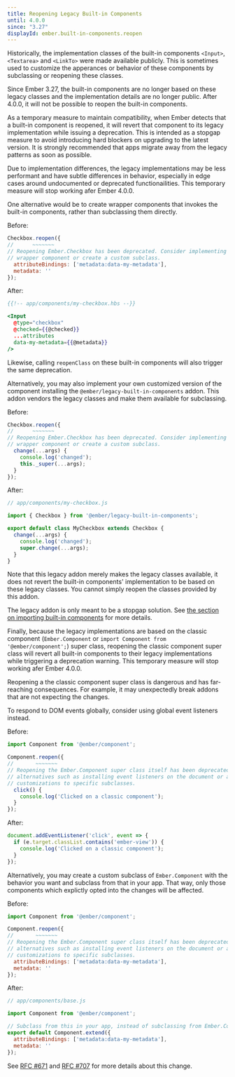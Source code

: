 ```yaml
---
title: Reopening Legacy Built-in Components
until: 4.0.0
since: "3.27"
displayId: ember.built-in-components.reopen
---
```



Historically, the implementation classes of the built-in components `<Input>`,
`<Textarea>` and `<LinkTo>` were made available publicly. This is sometimes
used to customize the apperances or behavior of these components by subclassing
or reopening these classes.

Since Ember 3.27, the built-in components are no longer based on these legacy
classes and the implementation details are no longer public. After 4.0.0, it
will not be possible to reopen the built-in components.

As a temporary measure to maintain compatibility, when Ember detects that a
built-in component is reopened, it will revert that component to its legacy
implementation while issuing a deprecation. This is intended as a stopgap
measure to avoid introducing hard blockers on upgrading to the latest version.
It is strongly recommended that apps migrate away from the legacy patterns as
soon as possible.

Due to implementation differences, the legacy implementations may be less
performant and have subtle differences in behavior, especially in edge cases
around undocumented or deprecated functionailities. This temporary measure will
stop working afer Ember 4.0.0.

One alternative would be to create wrapper components that invokes the built-in
components, rather than subclassing them directly.

Before:

```js
Checkbox.reopen({
//      ~~~~~~~
// Reopening Ember.Checkbox has been deprecated. Consider implementing your own
// wrapper component or create a custom subclass.
  attributeBindings: ['metadata:data-my-metadata'],
  metadata: ''
});
```

After:

```handlebars
{{!-- app/components/my-checkbox.hbs --}}

<Input
  @type="checkbox"
  @checked={{@checked}}
  ...attributes
  data-my-metadata={{@metadata}}
/>
```

Likewise, calling `reopenClass` on these built-in components will also trigger
the same deprecation.

Alternatively, you may also implement your own customized version of the
component installing the `@ember/legacy-built-in-components` addon. This addon
vendors the legacy classes and make them available for subclassing.

Before:

```js
Checkbox.reopen({
//      ~~~~~~~
// Reopening Ember.Checkbox has been deprecated. Consider implementing your own
// wrapper component or create a custom subclass.
  change(...args) {
    console.log('changed');
    this._super(...args);
  }
});
```

After:

```js
// app/components/my-checkbox.js

import { Checkbox } from '@ember/legacy-built-in-components';

export default class MyCheckbox extends Checkbox {
  change(...args) {
    console.log('changed');
    super.change(...args);
  }
}
```

Note that this legacy addon merely makes the legacy classes available, it does
not revert the built-in components' implementation to be based on these legacy
classes. You cannot simply reopen the classes provided by this addon.

The legacy addon is only meant to be a stopgap solution. See [the section on
importing built-in components](#toc_ember-built-in-components-import) for more
details.

Finally, because the legacy implementations are based on the classic component
(`Ember.Component` or `import Component from '@ember/component';`) super class,
reopening the classic component super class will revert all built-in components
to their legacy implementations while triggering a deprecation warning. This
temporary measure will stop working afer Ember 4.0.0.

Reopening a the classic component super class is dangerous and has far-reaching
consequences. For example, it may unexpectedly break addons that are not
expecting the changes.

To respond to DOM events globally, consider using global event listeners
instead.

Before:

```js
import Component from '@ember/component';

Component.reopen({
//       ~~~~~~~
// Reopening the Ember.Component super class itself has been deprecated. Consider
// alternatives such as installing event listeners on the document or add the
// customizations to specific subclasses.
  click() {
    console.log('Clicked on a classic component');
  }
});
```

After:

```js
document.addEventListener('click', event => {
  if (e.target.classList.contains('ember-view')) {
    console.log('Clicked on a classic component');
  }
});
```

Alternatively, you may create a custom subclass of `Ember.Component` with the
behavior you want and subclass from that in your app. That way, only those
components which explictly opted into the changes will be affected.

Before:

```js
import Component from '@ember/component';

Component.reopen({
//       ~~~~~~~
// Reopening the Ember.Component super class itself has been deprecated. Consider
// alternatives such as installing event listeners on the document or add the
// customizations to specific subclasses.
  attributeBindings: ['metadata:data-my-metadata'],
  metadata: ''
});
```

After:

```js
// app/components/base.js

import Component from '@ember/component';

// Subclass from this in your app, instead of subclassing from Ember.Component
export default Component.extend({
  attributeBindings: ['metadata:data-my-metadata'],
  metadata: ''
});
```

See [RFC #671](https://emberjs.github.io/rfcs/0671-modernize-built-in-components-1.html)
and [RFC #707](https://emberjs.github.io/rfcs/0707-modernize-built-in-components-2.html)
for more details about this change.
